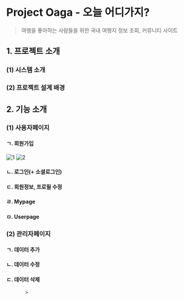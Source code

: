 # Project Oaga - 오늘 어디가지? 
  >여행을 좋아하는 사람들을 위한 국내 여행지 정보 조회, 커뮤니티 사이트
## 1. 프로젝트 소개
  ### (1) 시스템 소개
  ### (2) 프로젝트 설계 배경
## 2. 기능 소개
  ### (1) 사용자페이지
  #### ㄱ. 회원가입
![1](https://user-images.githubusercontent.com/100888879/181200135-d13f7922-2971-48d6-8739-463bf963e86a.png)
![2](https://user-images.githubusercontent.com/100888879/181200145-a0cdde07-d7a8-46f0-bae2-b776006d4b6d.png)


  
  #### ㄴ. 로그인(+ 소셜로그인)
  #### ㄷ. 회원정보, 프로필 수정
  #### ㄹ. Mypage
  #### ㅁ. Userpage
  
  ### (2) 관리자페이지
  #### ㄱ. 데이터 추가
  #### ㄴ. 데이터 수정
  #### ㄷ. 데이터 삭제
           >
